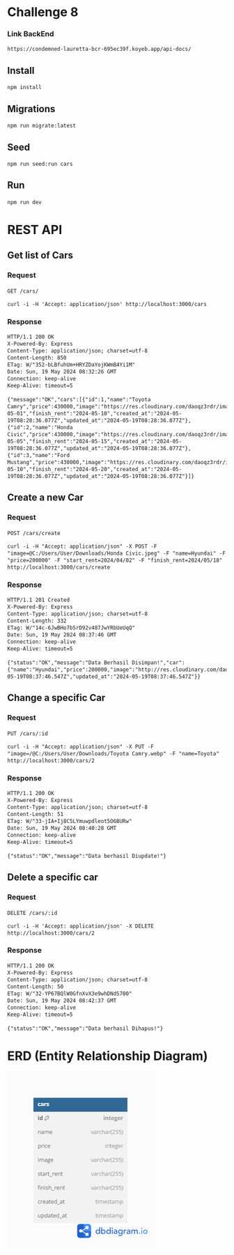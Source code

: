 # Challenge 8

### Link BackEnd

    https://condemned-lauretta-bcr-695ec39f.koyeb.app/api-docs/

## Install

    npm install

## Migrations

    npm run migrate:latest

## Seed

    npm run seed:run cars

## Run

    npm run dev

# REST API

## Get list of Cars

### Request

`GET /cars/`

    curl -i -H 'Accept: application/json' http://localhost:3000/cars

### Response

    HTTP/1.1 200 OK
    X-Powered-By: Express
    Content-Type: application/json; charset=utf-8
    Content-Length: 850
    ETag: W/"352-bLBfuhUm+HRYZDaYojKWmB4Yi1M"
    Date: Sun, 19 May 2024 08:32:26 GMT
    Connection: keep-alive
    Keep-Alive: timeout=5

    {"message":"OK","cars":[{"id":1,"name":"Toyota Camry","price":430000,"image":"https://res.cloudinary.com/daoqz3rdr/image/upload/v1715969479/Toyota_Camry_ubrxzx.webp","start_rent":"2024-05-01","finish_rent":"2024-05-10","created_at":"2024-05-19T08:28:36.077Z","updated_at":"2024-05-19T08:28:36.077Z"},{"id":2,"name":"Honda Civic","price":430000,"image":"https://res.cloudinary.com/daoqz3rdr/image/upload/v1715969551/Honda_Civic_zynbax.jpg","start_rent":"2024-05-05","finish_rent":"2024-05-15","created_at":"2024-05-19T08:28:36.077Z","updated_at":"2024-05-19T08:28:36.077Z"},{"id":3,"name":"Ford Mustang","price":430000,"image":"https://res.cloudinary.com/daoqz3rdr/image/upload/v1715969609/Ford_Mustang_u4lsov.webp","start_rent":"2024-05-10","finish_rent":"2024-05-20","created_at":"2024-05-19T08:28:36.077Z","updated_at":"2024-05-19T08:28:36.077Z"}]}

## Create a new Car

### Request

`POST /cars/create`

    curl -i -H "Accept: application/json" -X POST -F "image=@C:/Users/User/Downloads/Honda Civic.jpeg" -F "name=Hyundai" -F "price=200000" -F "start_rent=2024/04/02" -F "finish_rent=2024/05/18" http://localhost:3000/cars/create

### Response

    HTTP/1.1 201 Created
    X-Powered-By: Express
    Content-Type: application/json; charset=utf-8
    Content-Length: 332
    ETag: W/"14c-6JwBHo7bSrD92v487JwYRbUeUqQ"
    Date: Sun, 19 May 2024 08:37:46 GMT
    Connection: keep-alive
    Keep-Alive: timeout=5

    {"status":"OK","message":"Data Berhasil Disimpan!","car":{"name":"Hyundai","price":200000,"image":"http://res.cloudinary.com/daoqz3rdr/image/upload/v1716107865/bcr/mzecfixtn2lrdvipicwy.jpg","start_rent":"2024/04/02","finish_rent":"2024/05/18","id":18,"created_at":"2024-05-19T08:37:46.547Z","updated_at":"2024-05-19T08:37:46.547Z"}}

## Change a specific Car

### Request

`PUT /cars/:id`

    curl -i -H "Accept: application/json" -X PUT -F "image=/@C:/Users/User/Downloads/Toyota Camry.webp" -F "name=Toyota" http://localhost:3000/cars/2

### Response

    HTTP/1.1 200 OK
    X-Powered-By: Express
    Content-Type: application/json; charset=utf-8
    Content-Length: 51
    ETag: W/"33-jIA+Ij8C5LYmuwpdleot5O6BURw"
    Date: Sun, 19 May 2024 08:40:28 GMT
    Connection: keep-alive
    Keep-Alive: timeout=5

    {"status":"OK","message":"Data berhasil Diupdate!"}

## Delete a specific car

### Request

`DELETE /cars/:id`

    curl -i -H 'Accept: application/json' -X DELETE http://localhost:3000/cars/2

### Response

    HTTP/1.1 200 OK
    X-Powered-By: Express
    Content-Type: application/json; charset=utf-8
    Content-Length: 50
    ETag: W/"32-YP67BQlW0GfnXvX3e9whDNdS700"
    Date: Sun, 19 May 2024 08:42:37 GMT
    Connection: keep-alive
    Keep-Alive: timeout=5

    {"status":"OK","message":"Data berhasil Dihapus!"}

# ERD (Entity Relationship Diagram)

![ERD](./ERD.png)
